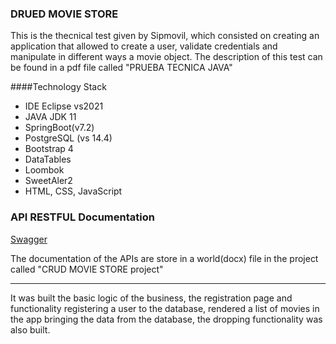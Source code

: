 ### DRUED MOVIE STORE
This is the thecnical test given by Sipmovil, which consisted on creating an application that allowed to create a user, validate credentials and manipulate in different ways a movie object. The description of this test can be found in a pdf file called "PRUEBA TECNICA JAVA"

####Technology Stack
- IDE Eclipse vs2021
- JAVA JDK 11
- SpringBoot(v7.2)
- PostgreSQL (vs 14.4)
- Bootstrap 4
- DataTables
- Loombok
- SweetAler2
- HTML, CSS, JavaScript

### API RESTFUL Documentation
[Swagger](https://swagger.io/ "Swagger")

The documentation of the APIs are store in a world(docx) file in the project called "CRUD MOVIE STORE project"

--------------
It was built the basic logic of the business, the registration page and functionality registering a user to the 
database, rendered a list of movies in the app bringing the data from the database, the dropping functionality was also built. 